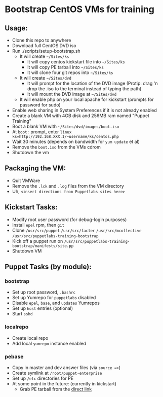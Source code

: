 # Bootstrap CentOS VMs for training

## Usage:
- Clone this repo to anywhere
- Download full CentOS DVD iso
- Run ./scripts/setup-bootstrap.sh
    - It will create `~/Sites/ks`
        - It will copy centos kickstart file into `~/Sites/ks`
        - It will copy PE tarball into `~/Sites/ks`
        - It will clone four git repos into `~/Sites/ks`
    - It will create `~/Sites/dvd`
        - It will prompt for the location of the DVD image (Protip: drag 'n drop the .iso to the terminal instead of typing the path)
        - It will mount the DVD image at `~/Sites/dvd`
  - It will enable php on your local apache for kickstart (prompts for password for sudo)
- Enable web sharing in System Preferences if it is not already enabled
- Create a blank VM with 4GB disk and 256MB ram named "Puppet Training"
- Boot a blank VM with `~/Sites/dvd/images/boot.iso`
- At `boot:` prompt, enter `linux ks=http://192.168.XXX.1/~username/ks/centos.php`
- Wait 30 minutes (depends on bandwidth for `yum update` et al)
- Remove the `boot.iso` from the VMs cdrom
- Shutdown the vm

## Packaging the VM:
- Quit VMWare
- Remove the `.lck` and `.log` files from the VM directory
- Uh, `<insert directions from Puppetlabs sites here>`

## Kickstart Tasks:
- Modify root user password (for debug-login purposes)
- Install `epel` rpm, then `git`
- Clone `/usr/src/puppet` `/usr/src/facter` `/usr/src/mcollective` `/usr/src/puppetlabs-training-bootstrap`
- Kick off a puppet run on `/usr/src/puppetlabs-training-bootstrap/manifests/site.pp`
- Shutdown VM

## Puppet Tasks (by module):
### bootstrap
- Set up root password, `.bashrc`
- Set up Yumrepo for `puppetlabs` disabled
- Disable `epel`, `base`, and `updates` Yumrepos
- Set up `host` entries (optional)
- Start `sshd`

### localrepo
- Create local repo
- Add local `yumrepo` instance enabled

### pebase
- Copy in master and dev answer files (via `source =>`)
- Create symlink at `/root/puppet-enterprise`
- Set up `/etc` directories for PE
- At some point in the future: (currently in kickstart)
    - Grab PE tarball from the [direct link](http://pm.puppetlabs.com/puppet-enterprise/1.1/puppet-enterprise-1.1-centos-5-x86_64.tar)

